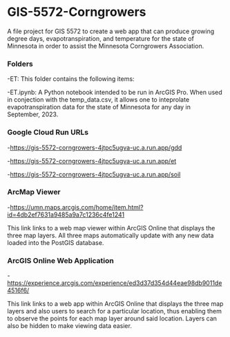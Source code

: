 # GIS-5572-Corngrowers

A file project for GIS 5572 to create a web app that can produce growing degree days, evapotranspiration, and temperature for the state of Minnesota in order to assist the Minnesota Corngrowers Association.


### Folders

-ET: This folder contains the following items:

  -ET.ipynb: A Python notebook intended to be run in ArcGIS Pro. When used in conjection with the temp_data.csv, it allows one to inteprolate evapotranspiration data for the state of Minnesota for any day in September, 2023.
  
### Google Cloud Run URLs
-https://gis-5572-corngrowers-4jtpc5ugva-uc.a.run.app/gdd

-https://gis-5572-corngrowers-4jtpc5ugva-uc.a.run.app/et

-https://gis-5572-corngrowers-4jtpc5ugva-uc.a.run.app/soil

### ArcMap Viewer
-https://umn.maps.arcgis.com/home/item.html?id=4db2ef7631a9485a9a7c1236c4fe1241

This link links to a web map viewer within ArcGIS Online that displays the three map layers. All three maps automatically update with any new data loaded into the PostGIS database.

### ArcGIS Online Web Application
-https://experience.arcgis.com/experience/ed3d37d354d44eae98db9011de4516f6/

This link links to a web app within ArcGIS Online that displays the three map layers and also users to search for a particular location, thus enabling them to observe the points for each map layer around said location. Layers can also be hidden to make viewing data easier.

